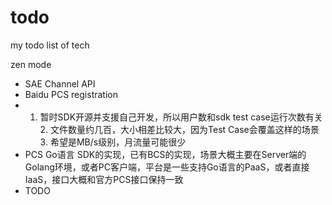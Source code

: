 todo
====

my todo list of tech

zen mode
* SAE Channel API
* Baidu PCS registration
 * 1. 暂时SDK开源并支援自己开发，所以用户数和sdk test case运行次数有关 2. 文件数量约几百，大小相差比较大，因为Test Case会覆盖这样的场景 3. 希望是MB/s级别，月流量可能很少
 * PCS Go语言 SDK的实现，已有BCS的实现，场景大概主要在Server端的Golang环境，或者PC客户端，平台是一些支持Go语言的PaaS，或者直接IaaS，接口大概和官方PCS接口保持一致
* TODO
